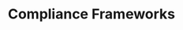 ---
title: Compliance Frameworks
meta_desc: add meta desc here add meta desc here add meta desc here add meta desc here add meta desc here
---
